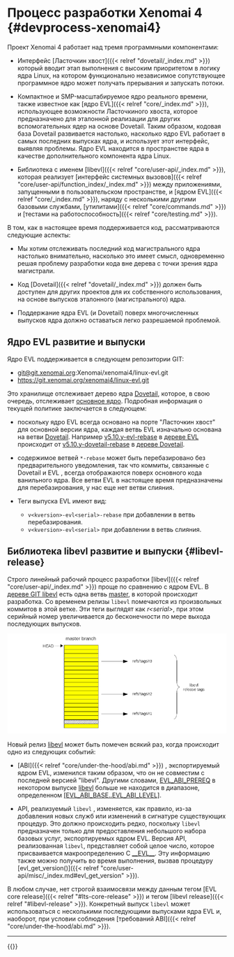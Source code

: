 # Процесс разработки Xenomai 4 {#devprocess-xenomai4}

Проект Xenomai 4 работает над тремя программными компонентами:

- Интерфейс [Ласточкин хвост]({{< relref "dovetail/_index.md" >}}) который
вводит этап выполнения с высоким приоритетом в логику ядра Linux, на котором
функционально независимое сопутствующее программное ядро может получать
прерывания и запускать потоки.

- Компактное и SMP-масштабируемое ядро реального времени, также известное как
  [ядро EVL]({{< relref "core/_index.md" >}}), использующее возможности
  Ласточкиного хвоста, которое предназначено для эталонной реализации для других
  вспомогательных ядер на основе Dovetail. Таким образом, кодовая база Dovetail
  развивается настолько, насколько ядро EVL работает в самых последних выпусках
  ядра, и использует этот интерфейс, выявляя проблемы. Ядро EVL находится в
  пространстве ядра в качестве дополнительного компонента ядра Linux.

- Библиотека с именем [libevl]({{< relref "core/user-api/_index.md" >}}),
  которая реализует
  [интерфейс системных вызовов]({{< relref "core/user-api/function_index/_index.md" >}})
  между приложениями, запущенными в пользовательском пространстве, и
  [ядром EVL]({{< relref "core/_index.md" >}}), наряду с несколькими другими
  базовыми службами, [утилитами]({{< relref "core/commands.md" >}}) и
  [тестами на работоспособность]({{< relref "core/testing.md" >}}).

В том, как в настоящее время поддерживается код, рассматриваются следующие аспекты:

- Мы хотим отслеживать последний код магистрального ядра настолько внимательно,
  насколько это имеет смысл, одновременно решая проблему разработки кода вне дерева
  с точки зрения ядра магистрали.

- Код [Dovetail]({{< relref "dovetail/_index.md" >}}) должен быть доступен для
  других проектов для их собственного использования, на основе выпусков эталонного
  (магистрального) ядра.

- Поддержание ядра EVL (и Dovetail) поверх многочисленных выпусков ядра должно
  оставаться легко разрешаемой проблемой.

## Ядро EVL развитие и выпуски

Ядро EVL поддерживается в следующем репозитории GIT:

  * git@git.xenomai.org:Xenomai/xenomai4/linux-evl.git
  * https://git.xenomai.org/xenomai4/linux-evl.git

Это хранилище отслеживает дерево ядра
[Dovetail](https://git.xenomai.org/linux-dovetail.git),
которое, в свою очередь, отслеживает
[основное ядро](git://git.kernel.org/pub/scm/linux/kernel/git/torvalds/linux-2.6.git).
Подробная информация о текущей политике заключается в следующем:

- поскольку ядро EVL всегда основано на порте "Ласточкин хвост" для основной
  версии ядра, каждая ветвь EVL изначально основана на ветви
  [Dovetail](https://git.xenomai.org/linux-dovetail.git). Например
  [v5.10.y-evl-rebase](https://git.xenomai.org/xenomai4/linux-evl/-/tree/v5.10.y-evl-rebase)
  в [дереве EVL](https://git.xenomai.org/xenomai4/linux-evl.git) происходит от
  [v5.10.y-dovetail-rebase](https://git.xenomai.org/linux-dovetail/-/tree/v5.10.y-dovetail-rebase)
  в [дереве Dovetail](https://git.xenomai.org/linux-dovetail.git).

- содержимое ветвей `*-rebase` может быть перебазировано без предварительного
  уведомления, так что коммиты, связанные с Dovetail и EVL , всегда отображаются
  поверх основного кода ванильного ядра. Все ветви EVL в настоящее время
  предназначены для перебазирования, у нас еще нет ветви слияния.

- Теги выпуска EVL имеют вид:

  - `v<kversion>-evl<serial>-rebase` при добавлении в ветвь перебазирования.
  - `v<kversion>-evl<serial>` при добавлении в ветвь слияния.

## Библиотека libevl развитие и выпуски {#libevl-release}

Строго линейный рабочий процесс разработки
[libevl]({{< relref "core/user-api/_index.md" >}}) проще по сравнению с ядром EVL.
В [дереве GIT libevl](https://git.xenomai.org/xenomai4/libevl.git/) есть одна
ветвь [master](https://git.xenomai.org/xenomai4/libevl/-/tree/master), в которой
происходит разработка. Со временем релизы `libevl` помечаются из произвольных
коммитов в этой ветке. Эти теги выглядят как  _r\<serial\>_, при этом серийный
номер увеличивается до бесконечности по мере выхода последующих выпусков.

![Alt text](/images/libevl-release-tags.png "libevl release tags")

Новый релиз [libevl](https://git.xenomai.org/xenomai4/libevl.git) может быть
помечен всякий раз, когда происходит одно из следующих событий:

- [ABI]({{< relref "core/under-the-hood/abi.md" >}}) , экспортируемый ядром EVL,
  изменился таким образом, что он не совместим с последней версией "libevl".
  Другими словами,
  [EVL_ABI_PREREQ](https://git.xenomai.org/xenomai4/libevl/-/blob/d12db5d2688ca3aa06a738a924171ef5fe85c6ab/include/evl/evl.h#L25)
  в некотором выпуске
  [libevl](https://git.xenomai.org/xenomai4/libevl/-/blob/d12db5d2688ca3aa06a738a924171ef5fe85c6ab/include/evl/evl.h#L25)
  больше не находится в диапазоне, определенном
  [\[EVL_ABI_BASE..EVL_ABI_LEVEL\]](https://git.xenomai.org/xenomai4/linux-evl/-/blob/37f57d73123c3b05b9b4f11d5cd3aa2768010dee/include/uapi/evl/control.h#L14).

- API, реализуемый `libevl` , изменяется, как правило, из-за добавления новых
  служб или изменений в сигнатуре существующих процедур. Это должно происходить
  редко, поскольку `libevl` предназначен только для предоставления небольшого
  набора базовых услуг, экспортируемых ядром EVL. Версия API, реализованная
  `libevl`, представляет собой целое число, которое присваивается  макроопределению C
  [\_\_EVL\_\_](https://git.xenomai.org/xenomai4/libevl/-/blob/d12db5d2688ca3aa06a738a924171ef5fe85c6ab/include/evl/evl.h#L23).
  Эту информацию также можно получить во время выполнения, вызвав процедуру
  [evl_get_version()]({{< relref "core/user-api/misc/_index.md#evl_get_version" >}}).

В любом случае, нет строгой взаимосвязи между данным тегом
[EVL core release]({{< relref "#lts-core-release" >}}) и тегом
[libevl release]({{< relref "#libevl-release" >}}). Конкретный выпуск `libevl`
может использоваться с несколькими последующими выпусками ядра EVL и, наоборот,
при условии соблюдения [требований ABI]({{< relref "core/under-the-hood/abi.md" >}}).

---

{{<lastmodified>}}
